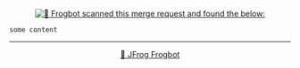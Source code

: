 <div align='center'>

[![🚨 Frogbot scanned this merge request and found the below:](https://raw.githubusercontent.com/jfrog/frogbot/master/resources/v2/vulnerabilitiesBannerMR.png)](https://github.com/jfrog/frogbot#readme)

</div>


```
some content
```


---
<div align='center'>

[🐸 JFrog Frogbot](https://github.com/jfrog/frogbot#readme)

</div>

